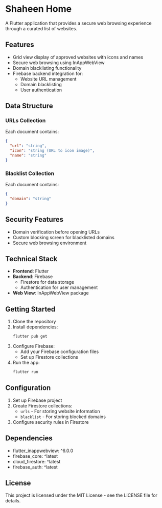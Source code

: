 # Shaheen Home

A Flutter application that provides a secure web browsing experience through a curated list of websites.

## Features

- Grid view display of approved websites with icons and names
- Secure web browsing using InAppWebView
- Domain blacklisting functionality
- Firebase backend integration for:
  - Website URL management
  - Domain blacklisting
  - User authentication

## Data Structure

### URLs Collection
Each document contains:
```json
{
  "url": "string",
  "icon": "string (URL to icon image)",
  "name": "string"
}
```

### Blacklist Collection
Each document contains:
```json
{
  "domain": "string"
}
```

## Security Features

- Domain verification before opening URLs
- Custom blocking screen for blacklisted domains
- Secure web browsing environment

## Technical Stack

- **Frontend**: Flutter
- **Backend**: Firebase
  - Firestore for data storage
  - Authentication for user management
- **Web View**: InAppWebView package

## Getting Started

1. Clone the repository
2. Install dependencies:
   ```bash
   flutter pub get
   ```
3. Configure Firebase:
   - Add your Firebase configuration files
   - Set up Firestore collections
4. Run the app:
   ```bash
   flutter run
   ```

## Configuration

1. Set up Firebase project
2. Create Firestore collections:
   - `urls` - For storing website information
   - `blacklist` - For storing blocked domains
3. Configure security rules in Firestore

## Dependencies

- flutter_inappwebview: ^6.0.0
- firebase_core: ^latest
- cloud_firestore: ^latest
- firebase_auth: ^latest

## License

This project is licensed under the MIT License - see the LICENSE file for details.

